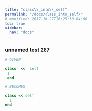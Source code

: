 ```yaml
---
title: "class\\_into\\_self"
permalink: "/docs/class_into_self/"
# modified: 2017-10-27T16:25:30-04:00
toc: true
sidebar:
  nav: "docs"
---
```

### unnamed test 287
```ruby
# GIVEN

class  <<  self 
 1 
 end

```
```ruby
# BECOMES

class << self
  1
end
```
